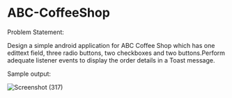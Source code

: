 # ABC-CoffeeShop

Problem Statement:

Design a simple android application for ABC Coffee Shop which has one edittext field, three radio buttons, two checkboxes and two buttons.Perform adequate listener events to display the order details in a Toast message.

Sample output:

![Screenshot (317)](https://user-images.githubusercontent.com/87603345/129448027-e7b75977-3eb9-4f76-8a34-af939f0a8889.png)
